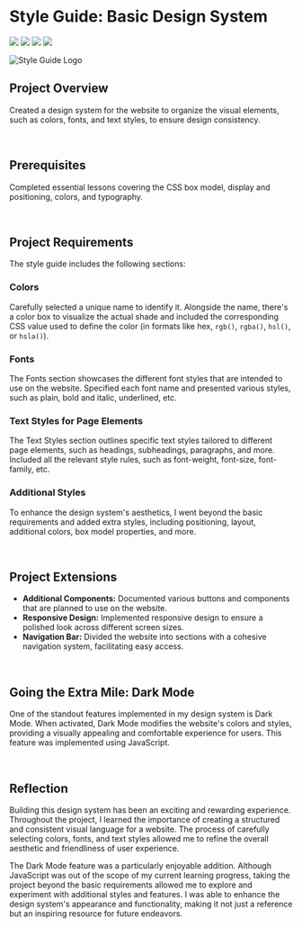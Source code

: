 # Style Guide: Basic Design System
<img src="https://img.shields.io/badge/HTML5-E34F26?style=for-the-badge&logo=html5&logoColor=white"/> <img src="https://img.shields.io/badge/CSS3-1572B6?style=for-the-badge&logo=css3&logoColor=white"/> <img src="https://img.shields.io/badge/JavaScript-323330?style=for-the-badge&logo=javascript&logoColor=F7DF1E"/> <img src="https://img.shields.io/badge/Codecademy-FFF0E5?style=for-the-badge&logo=codecademy&logoColor=303347"/>

![Style Guide Logo](https://i.postimg.cc/PqcDhXhf/style-guide-cover.png)


## Project Overview
Created a design system for the website to organize the visual elements, such as colors, fonts, and text styles, to ensure design consistency.

<br>

## Prerequisites
Completed essential lessons covering the CSS box model, display and positioning, colors, and typography.

<br>

## Project Requirements
The style guide includes the following sections:

### Colors

Carefully selected a unique name to identify it. Alongside the name, there's a color box to visualize the actual shade and included the corresponding CSS value used to define the color (in formats like hex, ```rgb()```, ```rgba()```, ```hsl()```, or ```hsla()```).

### Fonts

The Fonts section showcases the different font styles that are intended to use on the website. Specified each font name and presented various styles, such as plain, bold and italic, underlined, etc.

### Text Styles for Page Elements

The Text Styles section outlines specific text styles tailored to different page elements, such as headings, subheadings, paragraphs, and more. Included all the relevant style rules, such as font-weight, font-size, font-family, etc.

### Additional Styles

To enhance the design system's aesthetics, I went beyond the basic requirements and added extra styles, including positioning, layout, additional colors, box model properties, and more.

<br>

## Project Extensions
- **Additional Components:** Documented various buttons and components that are planned to use on the website.
- **Responsive Design:** Implemented responsive design to ensure a polished look across different screen sizes.
- **Navigation Bar:** Divided the website into sections with a cohesive navigation system, facilitating easy access.

<br>

## Going the Extra Mile: Dark Mode
One of the standout features implemented in my design system is Dark Mode. When activated, Dark Mode modifies the website's colors and styles, providing a visually appealing and comfortable experience for users. This feature was implemented using JavaScript.

<br>

## Reflection
Building this design system has been an exciting and rewarding experience. Throughout the project, I learned the importance of creating a structured and consistent visual language for a website. The process of carefully selecting colors, fonts, and text styles allowed me to refine the overall aesthetic and friendliness of user experience.

The Dark Mode feature was a particularly enjoyable addition. Although JavaScript was out of the scope of my current learning progress, taking the project beyond the basic requirements allowed me to explore and experiment with additional styles and features. I was able to enhance the design system's appearance and functionality, making it not just a reference but an inspiring resource for future endeavors.
